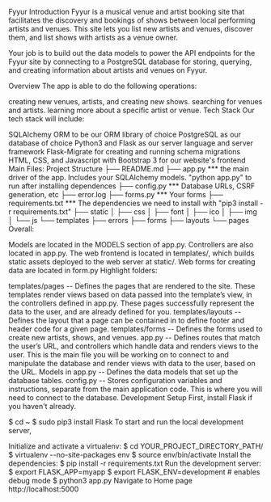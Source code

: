 Fyyur
Introduction
Fyyur is a musical venue and artist booking site that facilitates the discovery and bookings of shows between local performing artists and venues. This site lets you list new artists and venues, discover them, and list shows with artists as a venue owner.

Your job is to build out the data models to power the API endpoints for the Fyyur site by connecting to a PostgreSQL database for storing, querying, and creating information about artists and venues on Fyyur.

Overview
The app is able to do the following operations:

creating new venues, artists, and creating new shows.
searching for venues and artists.
learning more about a specific artist or venue.
Tech Stack
Our tech stack will include:

SQLAlchemy ORM to be our ORM library of choice
PostgreSQL as our database of choice
Python3 and Flask as our server language and server framework
Flask-Migrate for creating and running schema migrations
HTML, CSS, and Javascript with Bootstrap 3 for our website's frontend
Main Files: Project Structure
├── README.md
├── app.py *** the main driver of the app. Includes your SQLAlchemy models.
                  "python app.py" to run after installing dependences
├── config.py *** Database URLs, CSRF generation, etc
├── error.log
├── forms.py *** Your forms
├── requirements.txt *** The dependencies we need to install with "pip3 install -r requirements.txt"
├── static
│   ├── css 
│   ├── font
│   ├── ico
│   ├── img
│   └── js
└── templates
    ├── errors
    ├── forms
    ├── layouts
    └── pages
Overall:

Models are located in the MODELS section of app.py.
Controllers are also located in app.py.
The web frontend is located in templates/, which builds static assets deployed to the web server at static/.
Web forms for creating data are located in form.py
Highlight folders:

templates/pages -- Defines the pages that are rendered to the site. These templates render views based on data passed into the template’s view, in the controllers defined in app.py. These pages successfully represent the data to the user, and are already defined for you.
templates/layouts -- Defines the layout that a page can be contained in to define footer and header code for a given page.
templates/forms -- Defines the forms used to create new artists, shows, and venues.
app.py -- Defines routes that match the user’s URL, and controllers which handle data and renders views to the user. This is the main file you will be working on to connect to and manipulate the database and render views with data to the user, based on the URL.
Models in app.py -- Defines the data models that set up the database tables.
config.py -- Stores configuration variables and instructions, separate from the main application code. This is where you will need to connect to the database.
Development Setup
First, install Flask if you haven't already.

$ cd ~
$ sudo pip3 install Flask
To start and run the local development server,

Initialize and activate a virtualenv:
$ cd YOUR_PROJECT_DIRECTORY_PATH/
$ virtualenv --no-site-packages env
$ source env/bin/activate
Install the dependencies:
$ pip install -r requirements.txt
Run the development server:
$ export FLASK_APP=myapp
$ export FLASK_ENV=development # enables debug mode
$ python3 app.py
Navigate to Home page http://localhost:5000
